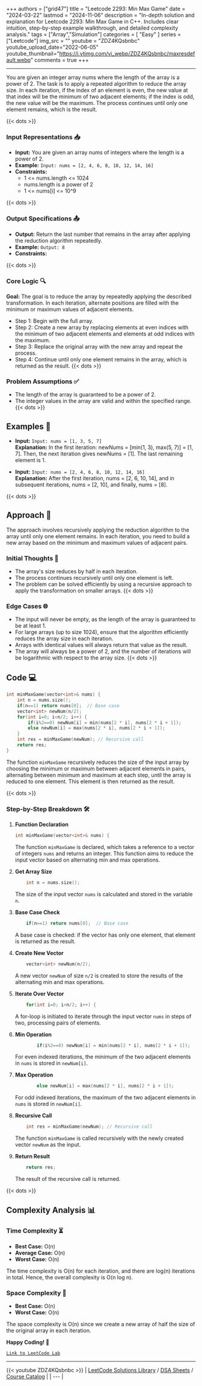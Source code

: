 
+++
authors = ["grid47"]
title = "Leetcode 2293: Min Max Game"
date = "2024-03-22"
lastmod = "2024-11-06"
description = "In-depth solution and explanation for Leetcode 2293: Min Max Game in C++. Includes clear intuition, step-by-step example walkthrough, and detailed complexity analysis."
tags = ["Array","Simulation"]
categories = [
    "Easy"
]
series = ["Leetcode"]
img_src = ""
youtube = "ZDZ4KQsbnbc"
youtube_upload_date="2022-06-05"
youtube_thumbnail="https://i.ytimg.com/vi_webp/ZDZ4KQsbnbc/maxresdefault.webp"
comments = true
+++



---
You are given an integer array nums where the length of the array is a power of 2. The task is to apply a repeated algorithm to reduce the array size. In each iteration, if the index of an element is even, the new value at that index will be the minimum of two adjacent elements; if the index is odd, the new value will be the maximum. The process continues until only one element remains, which is the result.
<!--more-->
{{< dots >}}
### Input Representations 📥
- **Input:** You are given an array nums of integers where the length is a power of 2.
- **Example:** `Input: nums = [2, 4, 6, 8, 10, 12, 14, 16]`
- **Constraints:**
	- 1 <= nums.length <= 1024
	- nums.length is a power of 2
	- 1 <= nums[i] <= 10^9

{{< dots >}}
### Output Specifications 📤
- **Output:** Return the last number that remains in the array after applying the reduction algorithm repeatedly.
- **Example:** `Output: 8`
- **Constraints:**

{{< dots >}}
### Core Logic 🔍
**Goal:** The goal is to reduce the array by repeatedly applying the described transformation. In each iteration, alternate positions are filled with the minimum or maximum values of adjacent elements.

- Step 1: Begin with the full array.
- Step 2: Create a new array by replacing elements at even indices with the minimum of two adjacent elements and elements at odd indices with the maximum.
- Step 3: Replace the original array with the new array and repeat the process.
- Step 4: Continue until only one element remains in the array, which is returned as the result.
{{< dots >}}
### Problem Assumptions ✅
- The length of the array is guaranteed to be a power of 2.
- The integer values in the array are valid and within the specified range.
{{< dots >}}
## Examples 🧩
- **Input:** `Input: nums = [1, 3, 5, 7]`  \
  **Explanation:** In the first iteration: newNums = [min(1, 3), max(5, 7)] = [1, 7]. Then, the next iteration gives newNums = [1]. The last remaining element is 1.

- **Input:** `Input: nums = [2, 4, 6, 8, 10, 12, 14, 16]`  \
  **Explanation:** After the first iteration, nums = [2, 6, 10, 14], and in subsequent iterations, nums = [2, 10], and finally, nums = [8].

{{< dots >}}
## Approach 🚀
The approach involves recursively applying the reduction algorithm to the array until only one element remains. In each iteration, you need to build a new array based on the minimum and maximum values of adjacent pairs.

### Initial Thoughts 💭
- The array's size reduces by half in each iteration.
- The process continues recursively until only one element is left.
- The problem can be solved efficiently by using a recursive approach to apply the transformation on smaller arrays.
{{< dots >}}
### Edge Cases 🌐
- The input will never be empty, as the length of the array is guaranteed to be at least 1.
- For large arrays (up to size 1024), ensure that the algorithm efficiently reduces the array size in each iteration.
- Arrays with identical values will always return that value as the result.
- The array will always be a power of 2, and the number of iterations will be logarithmic with respect to the array size.
{{< dots >}}
## Code 💻
```cpp
int minMaxGame(vector<int>& nums) {
    int n = nums.size(); 
    if(n==1) return nums[0];  // Base case
    vector<int> newNum(n/2); 
    for(int i=0; i<n/2; i++) { 
        if(i%2==0) newNum[i] = min(nums[2 * i], nums[2 * i + 1]); 
        else newNum[i] = max(nums[2 * i], nums[2 * i + 1]); 
    } 
    int res = minMaxGame(newNum); // Recursive call
    return res;
}
```

The function `minMaxGame` recursively reduces the size of the input array by choosing the minimum or maximum between adjacent elements in pairs, alternating between minimum and maximum at each step, until the array is reduced to one element. This element is then returned as the result.

{{< dots >}}
### Step-by-Step Breakdown 🛠️
1. **Function Declaration**
	```cpp
	int minMaxGame(vector<int>& nums) {
	```
	The function `minMaxGame` is declared, which takes a reference to a vector of integers `nums` and returns an integer. This function aims to reduce the input vector based on alternating min and max operations.

2. **Get Array Size**
	```cpp
	    int n = nums.size(); 
	```
	The size of the input vector `nums` is calculated and stored in the variable `n`.

3. **Base Case Check**
	```cpp
	    if(n==1) return nums[0];  // Base case
	```
	A base case is checked: if the vector has only one element, that element is returned as the result.

4. **Create New Vector**
	```cpp
	    vector<int> newNum(n/2); 
	```
	A new vector `newNum` of size `n/2` is created to store the results of the alternating min and max operations.

5. **Iterate Over Vector**
	```cpp
	    for(int i=0; i<n/2; i++) { 
	```
	A for-loop is initiated to iterate through the input vector `nums` in steps of two, processing pairs of elements.

6. **Min Operation**
	```cpp
	        if(i%2==0) newNum[i] = min(nums[2 * i], nums[2 * i + 1]); 
	```
	For even indexed iterations, the minimum of the two adjacent elements in `nums` is stored in `newNum[i]`.

7. **Max Operation**
	```cpp
	        else newNum[i] = max(nums[2 * i], nums[2 * i + 1]); 
	```
	For odd indexed iterations, the maximum of the two adjacent elements in `nums` is stored in `newNum[i]`.

8. **Recursive Call**
	```cpp
	    int res = minMaxGame(newNum); // Recursive call
	```
	The function `minMaxGame` is called recursively with the newly created vector `newNum` as the input.

9. **Return Result**
	```cpp
	    return res;
	```
	The result of the recursive call is returned.

{{< dots >}}
## Complexity Analysis 📊
### Time Complexity ⏳
- **Best Case:** O(n)
- **Average Case:** O(n)
- **Worst Case:** O(n)

The time complexity is O(n) for each iteration, and there are log(n) iterations in total. Hence, the overall complexity is O(n log n).

### Space Complexity 💾
- **Best Case:** O(n)
- **Worst Case:** O(n)

The space complexity is O(n) since we create a new array of half the size of the original array in each iteration.

**Happy Coding! 🎉**


[`Link to LeetCode Lab`](https://leetcode.com/problems/min-max-game/description/)

---
{{< youtube ZDZ4KQsbnbc >}}
| [LeetCode Solutions Library](https://grid47.xyz/leetcode/) / [DSA Sheets](https://grid47.xyz/sheets/) / [Course Catalog](https://grid47.xyz/courses/) |
| --- |
